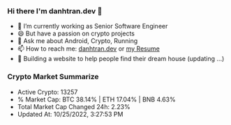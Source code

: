 ### Hi there I'm danhtran.dev 👋

- 🔭 I’m currently working as Senior Software Engineer
- 😄 But have a passion on crypto projects
- 💬 Ask me about Android, Crypto, Running 
- 📫 How to reach me: <a href="https://danhtran.dev" target="_blank">danhtran.dev</a> or <a href="Developer-Resume.pdf" target="_blank">my Resume</a>
- 🌱 Building a website to help people find their dream house (updating ...)

### Crypto Market Summarize
- Active Crypto: 13257
- % Market Cap: BTC 38.14% | ETH 17.04% | BNB 4.63%
- Total Market Cap Changed 24h: 2.23%
- Updated At: 10/25/2022, 3:27:53 PM
